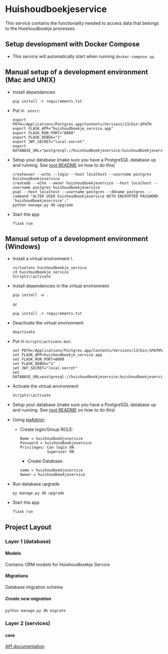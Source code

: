 # Huishoudboekjeservice
This service contains the functionality needed to access data that belongs to the Huishoudboekje processes.

## Setup development with Docker Compose
- This service will automatically start when running `docker-compose up`.

## Manual setup of a development environment (Mac and UNIX)
- Install dependencies
    ```shell
    pip install -r requirements.txt
    ```

- Put in `.envrc`:
    ```shell
    export PATH=/Applications/Postgres.app/Contents/Versions/13/bin:$PATH
    export FLASK_APP="huishoudboekje_service.app"
    export FLASK_RUN_PORT="8000"
    export FLASK_DEBUG="1"
    export JWT_SECRET="local-secret"
    export DATABASE_URL="postgresql://huishoudboekjeservice:huishoudboekjeservice@localhost/huishoudboekjeservice"
    ```

- Setup your database (make sure you have a PostgreSQL database up and running. See [root README](../../README.md) on how to do this)
    ```shell
    createuser --echo --login --host localhost --username postgres huishoudboekjeservice
    createdb --echo --owner huishoudboekjeservice --host localhost --username postgres huishoudboekjeservice
    psql --host localhost --username postgres --dbname postgres --command "ALTER USER huishoudboekjeservice WITH ENCRYPTED PASSWORD 'huishoudboekjeservice';"
    python manage.py db upgrade
    ```

- Start the app
    ```shell script
    flask run
    ```

## Manual setup of a development environment (Windows)
- Install a virtual environment \
    ```shell
    virtualenv huishoudboekje_service
    cd huishoudboekje_service
    Scripts\\activate
    ```

- Install dependencies in the virtual environment
    ```shell
    pip install -e .
    ```
    or
    ```shell
    pip install -r requirements.txt
    ```

- Deactivate the virtual environment
    ```shell
    deactivate
    ```

- Put in `Scripts\activate.bat`:
    ```shell
    set PATH=/Applications/Postgres.app/Contents/Versions/13/bin;%PATH%
    set FLASK_APP=huishoudboekje_service.app
    set FLASK_RUN_PORT=8000
    set FLASK_DEBUG="1"
    set JWT_SECRET="local-secret"
    set DATABASE_URL=postgresql://huishoudboekjeservice:huishoudboekjeservice@localhost/huishoudboekjeservice
    ```

- Activate the virtual environment
    ```shell
    Scripts\\activate
    ```

- Setup your database (make sure you have a PostgreSQL database up and running. See [root README](../../README.md) on how to do this)

- Using [pgAdmin](https://www.pgadmin.org/):
  - Create login/Group ROLE:
    ```text  
    Name = huishoudboekjeservice
    Password = huishoudboekjeservice
    Privileges: Can login ON
                Superuser ON
    ```
    - Create Database:
    ```text
    name = huishoudboekjeservice
    Owner = huishoudboekjeservice
    ```
    
- Run database upgrade
    ```shell
    py manage.py db upgrade
    ```

- Start the app
    ```shell script
    flask run
    ```

## Project Layout

### Layer 1 (database)

#### Models
Contains ORM models for Huishoudboekje Service

#### Migrations
Database migration schema

##### Create new migration
```shell script
python manage.py db migrate
```


### Layer 2 (services)

#### core
[API documentation](docs/openapi.yaml)

